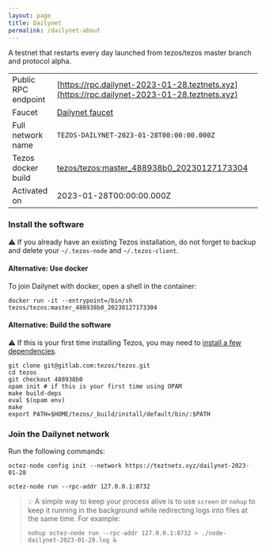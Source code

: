 ```yaml
---
layout: page
title: Dailynet
permalink: /dailynet-about
---
```


A testnet that restarts every day launched from tezos/tezos master branch and protocol alpha.

| | |
|-------|---------------------|
| Public RPC endpoint | [https://rpc.dailynet-2023-01-28.teztnets.xyz](https://rpc.dailynet-2023-01-28.teztnets.xyz) |
| Faucet | [Dailynet faucet](https://faucet.dailynet-2023-01-28.teztnets.xyz) |
| Full network name | `TEZOS-DAILYNET-2023-01-28T00:00:00.000Z` |
| Tezos docker build | [tezos/tezos:master_488938b0_20230127173304](https://hub.docker.com/r/tezos/tezos/tags?page=1&ordering=last_updated&name=master_488938b0_20230127173304) |
| Activated on | 2023-01-28T00:00:00.000Z |





### Install the software

⚠️  If you already have an existing Tezos installation, do not forget to backup and delete your `~/.tezos-node` and `~/.tezos-client`.



#### Alternative: Use docker

To join Dailynet with docker, open a shell in the container:

```
docker run -it --entrypoint=/bin/sh tezos/tezos:master_488938b0_20230127173304
```

#### Alternative: Build the software

⚠️  If this is your first time installing Tezos, you may need to [install a few dependencies](https://tezos.gitlab.io/introduction/howtoget.html#setting-up-the-development-environment-from-scratch).

```
git clone git@gitlab.com:tezos/tezos.git
cd tezos
git checkout 488938b0
opam init # if this is your first time using OPAM
make build-deps
eval $(opam env)
make
export PATH=$HOME/tezos/_build/install/default/bin/:$PATH
```

### Join the Dailynet network

Run the following commands:

```
octez-node config init --network https://teztnets.xyz/dailynet-2023-01-28

octez-node run --rpc-addr 127.0.0.1:8732
```

> 💡 A simple way to keep your process alive is to use `screen` or `nohup` to keep it running in the background while redirecting logs into files at the same time. For example:
>
> ```bash=13
> nohup octez-node run --rpc-addr 127.0.0.1:8732 > ./node-dailynet-2023-01-28.log &
> ```


